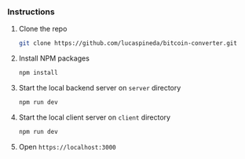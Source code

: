 ### Instructions

1. Clone the repo
   ```sh
   git clone https://github.com/lucaspineda/bitcoin-converter.git
   ```
2. Install NPM packages
   ```sh
   npm install
   ```
3. Start the local backend server on `server` directory
   ```sh
   npm run dev
   ```
4. Start the local client server on `client` directory
   ```sh
   npm run dev
   ```
4. Open `https://localhost:3000`